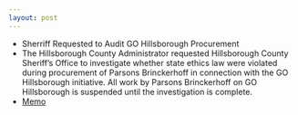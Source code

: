 ```yaml
---
layout: post
---
```


* Sherriff Requested to Audit GO Hillsborough Procurement
* The Hillsborough County Administrator requested Hillsborough County Sheriff’s Office to investigate whether state ethics law were violated during procurement of Parsons Brinckerhoff in connection with the GO Hillsborough initiative. All work by Parsons Brinckerhoff on GO Hillsborough is suspended until the investigation is complete.
* [Memo](http://www.hillsboroughcounty.org/DocumentCenter/View/16802 )
